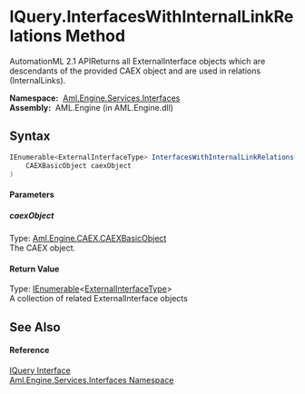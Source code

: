 IQuery.InterfacesWithInternalLinkRelations Method
=================================================
AutomationML 2.1 APIReturns all ExternalInterface objects which are descendants of the provided CAEX object and are used in relations (InternalLinks).

  **Namespace:**  [Aml.Engine.Services.Interfaces][1]  
  **Assembly:**  AML.Engine (in AML.Engine.dll)

Syntax
------

```csharp
IEnumerable<ExternalInterfaceType> InterfacesWithInternalLinkRelations(
	CAEXBasicObject caexObject
)
```

#### Parameters

##### *caexObject*
Type: [Aml.Engine.CAEX.CAEXBasicObject][2]  
The CAEX object.

#### Return Value
Type: [IEnumerable][3]&lt;[ExternalInterfaceType][4]>  
A collection of related ExternalInterface objects

See Also
--------

#### Reference
[IQuery Interface][5]  
[Aml.Engine.Services.Interfaces Namespace][1]  

[1]: ../README.md
[2]: ../../Aml.Engine.CAEX/CAEXBasicObject/README.md
[3]: https://docs.microsoft.com/dotnet/api/system.collections.generic.ienumerable-1
[4]: ../../Aml.Engine.CAEX/ExternalInterfaceType/README.md
[5]: README.md
[6]: https://www.automationml.org
[7]: ../../icons/logoShade.png